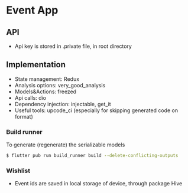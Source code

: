 # Event App

## API

- Api key is stored in .private file, in root directory

## Implementation

- State management: Redux
- Analysis options: very_good_analysis
- Models&Actions: freezed
- Api calls: dio
- Dependency injection: injectable, get_it
- Useful tools: upcode_ci (especially for skipping generated code on format)

### Build runner

To generate (regenerate) the serializable models

```bash
$ flutter pub run build_runner build --delete-conflicting-outputs
```

### Wishlist

- Event ids are saved in local storage of device, through package Hive 